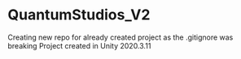 # QuantumStudios_V2
Creating new repo for already created project as the .gitignore was breaking
Project created in Unity 2020.3.11

